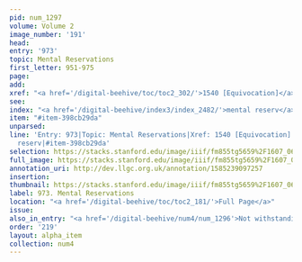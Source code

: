 ```yaml
---
pid: num_1297
volume: Volume 2
image_number: '191'
head: 
entry: '973'
topic: Mental Reservations
first_letter: 951-975
page: 
add: 
xref: "<a href='/digital-beehive/toc/toc2_302/'>1540 [Equivocation]</a>"
see: 
index: "<a href='/digital-beehive/index3/index_2482/'>mental reserv</a>"
item: "#item-398cb29da"
unparsed: 
line: 'Entry: 973|Topic: Mental Reservations|Xref: 1540 [Equivocation]|Index: mental
  reserv|#item-398cb29da'
selection: https://stacks.stanford.edu/image/iiif/fm855tg5659%2F1607_0658/296,2261,2922,286/full/0/default.jpg
full_image: https://stacks.stanford.edu/image/iiif/fm855tg5659%2F1607_0658/full/full/0/default.jpg
annotation_uri: http://dev.llgc.org.uk/annotation/1585239097257
insertion: 
thumbnail: https://stacks.stanford.edu/image/iiif/fm855tg5659%2F1607_0658/296,2261,600,180/250,/0/default.jpg
label: 973. Mental Reservations
location: "<a href='/digital-beehive/toc/toc2_181/'>Full Page</a>"
issue: 
also_in_entry: "<a href='/digital-beehive/num4/num_1296'>Not withstanding</a>|<a href='/digital-beehive/num4/num_1298'>Grapes</a>"
order: '219'
layout: alpha_item
collection: num4
---
```

